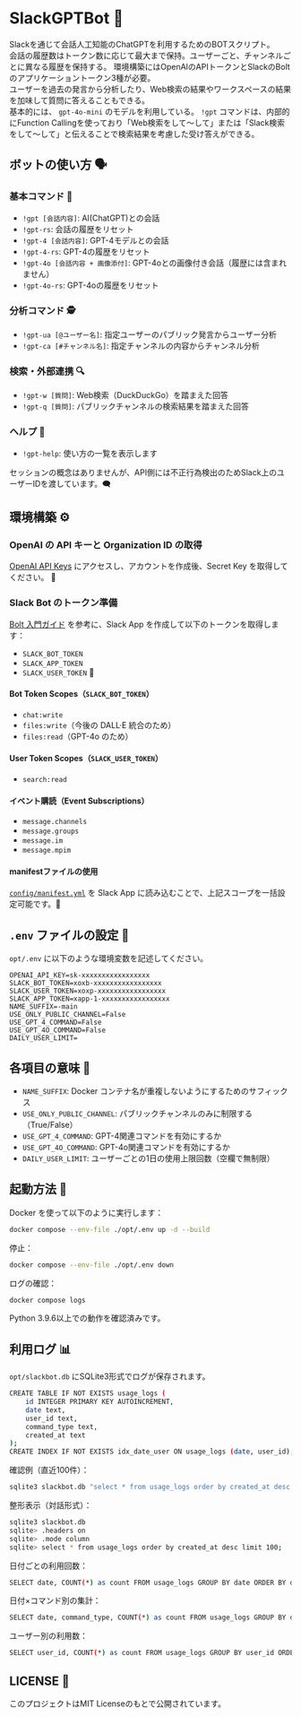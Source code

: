 # SlackGPTBot 👾

Slackを通じて会話人工知能のChatGPTを利用するためのBOTスクリプト。  
会話の履歴数はトークン数に応じて最大まで保持。ユーザーごと、チャンネルごとに異なる履歴を保持する。
環境構築にはOpenAIのAPIトークンとSlackのBoltのアプリケーショントークン3種が必要。  
ユーザーを過去の発言から分析したり、Web検索の結果やワークスペースの結果を加味して質問に答えることもできる。  
基本的には、 `gpt-4o-mini` のモデルを利用している。 `!gpt` コマンドは、内部的にFunction Callingを使っており「Web検索をして～して」または「Slack検索をして～して」と伝えることで検索結果を考慮した受け答えができる。 

## ボットの使い方 🗣

### 基本コマンド 🎯

- `!gpt [会話内容]`: AI(ChatGPT)との会話
- `!gpt-rs`: 会話の履歴をリセット
- `!gpt-4 [会話内容]`: GPT-4モデルとの会話
- `!gpt-4-rs`: GPT-4の履歴をリセット
- `!gpt-4o [会話内容 + 画像添付]`: GPT-4oとの画像付き会話（履歴には含まれません）
- `!gpt-4o-rs`: GPT-4oの履歴をリセット

### 分析コマンド 🕵️

- `!gpt-ua [@ユーザー名]`: 指定ユーザーのパブリック発言からユーザー分析
- `!gpt-ca [#チャンネル名]`: 指定チャンネルの内容からチャンネル分析

### 検索・外部連携 🔍

- `!gpt-w [質問]`: Web検索（DuckDuckGo）を踏まえた回答
- `!gpt-q [質問]`: パブリックチャンネルの検索結果を踏まえた回答

### ヘルプ 📘

- `!gpt-help`: 使い方の一覧を表示します

セッションの概念はありませんが、API側には不正行為検出のためSlack上のユーザーIDを渡しています。🗨️

## 環境構築 ⚙️
### OpenAI の API キーと Organization ID の取得

[OpenAI API Keys](https://beta.openai.com/account/api-keys) にアクセスし、アカウントを作成後、Secret Key を取得してください。 🧾

### Slack Bot のトークン準備

[Bolt 入門ガイド](https://slack.dev/bolt-python/ja-jp/tutorial/getting-started) を参考に、Slack App を作成して以下のトークンを取得します：

- `SLACK_BOT_TOKEN`
- `SLACK_APP_TOKEN`
- `SLACK_USER_TOKEN` 🔐

#### Bot Token Scopes（`SLACK_BOT_TOKEN`）

- `chat:write`
- `files:write`（今後の DALL·E 統合のため）
- `files:read`（GPT-4o のため）

#### User Token Scopes（`SLACK_USER_TOKEN`）

- `search:read`

#### イベント購読（Event Subscriptions）

- `message.channels`
- `message.groups`
- `message.im`
- `message.mpim`

#### manifestファイルの使用

[`config/manifest.yml`](config/manifest.yml) を Slack App に読み込むことで、上記スコープを一括設定可能です。📄

## `.env` ファイルの設定 🧾

`opt/.env` に以下のような環境変数を記述してください。

```env
OPENAI_API_KEY=sk-xxxxxxxxxxxxxxxxx
SLACK_BOT_TOKEN=xoxb-xxxxxxxxxxxxxxxxx
SLACK_USER_TOKEN=xoxp-xxxxxxxxxxxxxxxxx
SLACK_APP_TOKEN=xapp-1-xxxxxxxxxxxxxxxxx
NAME_SUFFIX=-main
USE_ONLY_PUBLIC_CHANNEL=False
USE_GPT_4_COMMAND=False
USE_GPT_4O_COMMAND=False
DAILY_USER_LIMIT=
```

## 各項目の意味 🧪
- `NAME_SUFFIX`: Docker コンテナ名が重複しないようにするためのサフィックス
- `USE_ONLY_PUBLIC_CHANNEL`: パブリックチャンネルのみに制限する（True/False）
- `USE_GPT_4_COMMAND`: GPT-4関連コマンドを有効にするか
- `USE_GPT_4O_COMMAND`: GPT-4o関連コマンドを有効にするか
- `DAILY_USER_LIMIT`: ユーザーごとの1日の使用上限回数（空欄で無制限）

## 起動方法 🐳

Docker を使って以下のように実行します：
```bash
docker compose --env-file ./opt/.env up -d --build
```

停止：
```bash
docker compose --env-file ./opt/.env down
```

ログの確認：
```bash
docker compose logs
```

Python 3.9.6以上での動作を確認済みです。

## 利用ログ 📊

`opt/slackbot.db` にSQLite3形式でログが保存されます。
```bash
CREATE TABLE IF NOT EXISTS usage_logs (
    id INTEGER PRIMARY KEY AUTOINCREMENT,
    date text,
    user_id text,
    command_type text,
    created_at text
);
CREATE INDEX IF NOT EXISTS idx_date_user ON usage_logs (date, user_id);
```

確認例（直近100件）：
```bash
sqlite3 slackbot.db "select * from usage_logs order by created_at desc limit 100;"
```

整形表示（対話形式）：
```bash
sqlite3 slackbot.db
sqlite> .headers on
sqlite> .mode column
sqlite> select * from usage_logs order by created_at desc limit 100;
```

日付ごとの利用回数：
```bash
SELECT date, COUNT(*) as count FROM usage_logs GROUP BY date ORDER BY date DESC;
```

日付×コマンド別の集計：
```bash
SELECT date, command_type, COUNT(*) as count FROM usage_logs GROUP BY date, command_type ORDER BY date DESC;
```

ユーザー別の利用数：
```bash
SELECT user_id, COUNT(*) as count FROM usage_logs GROUP BY user_id ORDER BY count DESC;
```

## LICENSE 📄
このプロジェクトはMIT Licenseのもとで公開されています。
